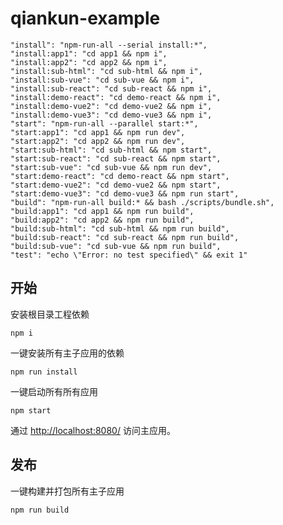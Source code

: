 # qiankun-example
    "install": "npm-run-all --serial install:*",
    "install:app1": "cd app1 && npm i",
    "install:app2": "cd app2 && npm i",
    "install:sub-html": "cd sub-html && npm i",
    "install:sub-vue": "cd sub-vue && npm i",
    "install:sub-react": "cd sub-react && npm i",
    "install:demo-react": "cd demo-react && npm i",
    "install:demo-vue2": "cd demo-vue2 && npm i",
    "install:demo-vue3": "cd demo-vue3 && npm i",
    "start": "npm-run-all --parallel start:*",
    "start:app1": "cd app1 && npm run dev",
    "start:app2": "cd app2 && npm run dev",
    "start:sub-html": "cd sub-html && npm start",
    "start:sub-react": "cd sub-react && npm start",
    "start:sub-vue": "cd sub-vue && npm run dev",
    "start:demo-react": "cd demo-react && npm start",
    "start:demo-vue2": "cd demo-vue2 && npm start",
    "start:demo-vue3": "cd demo-vue3 && npm run start",
    "build": "npm-run-all build:* && bash ./scripts/bundle.sh",
    "build:app1": "cd app1 && npm run build",
    "build:app2": "cd app2 && npm run build",
    "build:sub-html": "cd sub-html && npm run build",
    "build:sub-react": "cd sub-react && npm run build",
    "build:sub-vue": "cd sub-vue && npm run build",
    "test": "echo \"Error: no test specified\" && exit 1"

## 开始
安装根目录工程依赖
```
npm i
```
一键安装所有主子应用的依赖
```
npm run install
```

一键启动所有所有应用
```
npm start
```

通过 [http://localhost:8080/](http://localhost:8080/) 访问主应用。

## 发布
一键构建并打包所有主子应用
```
npm run build
```



